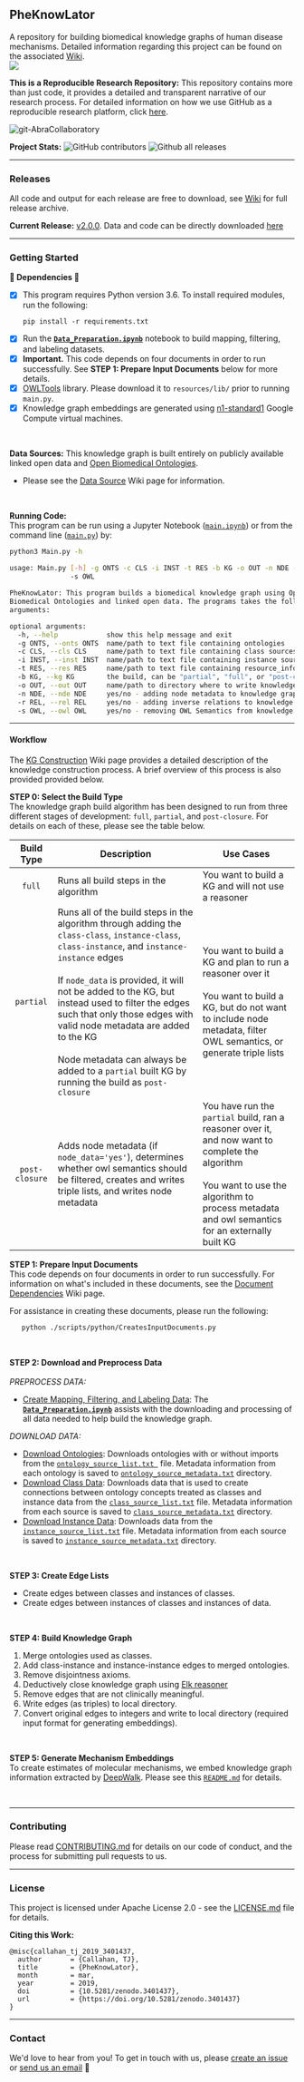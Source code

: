 ## PheKnowLator

A repository for building biomedical knowledge graphs of human disease mechanisms. Detailed information regarding this project can be found on the associated [Wiki](https://github.com/callahantiff/PheKnowLater/wiki).  
<img src="https://zenodo.org/badge/DOI/10.5281/zenodo.3401437.svg"> 

**This is a Reproducible Research Repository:** This repository contains more than just code, it provides a detailed and transparent narrative of our research process. For detailed information on how we use GitHub as a reproducible research platform, click [here](https://github.com/callahantiff/Abra-Collaboratory/wiki/Using-GitHub-as-a-Reproducible-Research-Platform).

<img src="https://img.shields.io/badge/ReproducibleResearch-AbraCollaboratory-magenta.svg?style=flat-square" alt="git-AbraCollaboratory"> 

<br>  

**Project Stats:** ![GitHub contributors](https://img.shields.io/github/contributors/callahantiff/PheKnowLater.svg?color=yellow&style=flat-square) ![Github all releases](https://img.shields.io/github/downloads/callahantiff/PheKnowLater/total.svg?color=dodgerblue&style=flat-square)

***

### Releases  
All code and output for each release are free to download, see [Wiki](https://github.com/callahantiff/PheKnowLator/wiki) for full release archive.  

**Current Release:** [v2.0.0](https://github.com/callahantiff/PheKnowLator/wiki/v2.0.0). Data and code can be directly downloaded [here](https://github.com/callahantiff/PheKnowLator/wiki/v2.0.0#generated-output)

*** 

### Getting Started

**🛑 Dependencies 🛑**  
- [x] This program requires Python version 3.6. To install required modules, run the following:  
    ```
    pip install -r requirements.txt
    ``` 
- [x] Run the  **[`Data_Preparation.ipynb`](https://github.com/callahantiff/PheKnowLator/blob/master/Data_Preparation.ipynb)** notebook to build mapping, filtering, and labeling datasets. 
- [x] **Important.** This code depends on four documents in order to run successfully. See **STEP 1: Prepare Input
 Documents** below for more 
 details.
- [x] [OWLTools](https://github.com/owlcollab/owltools) library. Please download it to `resources/lib/` prior to running `main.py`. 
- [x] Knowledge graph embeddings are generated using [n1-standard1](https://cloud.google.com/compute/vm-instance-pricing#n1_predefined) Google Compute virtual machines.  

<br>

**Data Sources:** This knowledge graph is built entirely on publicly available linked open data and [Open Biomedical Ontologies](http://obofoundry.org/).
  - Please see the [Data Source](https://github.com/callahantiff/PheKnowLator/wiki/Data-Sources) Wiki page for
  information.

<br>

**Running Code:**  
This program can be run using a Jupyter Notebook ([`main.ipynb`](https://github.com/callahantiff/pheknowlator/blob/master/main.ipynb)) or from the command line ([`main.py`](https://github.com/callahantiff/pheknowlator/blob/master/main.py)) by:

``` bash
python3 Main.py -h
    
usage: Main.py [-h] -g ONTS -c CLS -i INST -t RES -b KG -o OUT -n NDE -r REL
               -s OWL

PheKnowLator: This program builds a biomedical knowledge graph using Open
Biomedical Ontologies and linked open data. The programs takes the following
arguments:

optional arguments:
  -h, --help            show this help message and exit
  -g ONTS, --onts ONTS  name/path to text file containing ontologies
  -c CLS, --cls CLS     name/path to text file containing class sources
  -i INST, --inst INST  name/path to text file containing instance sources
  -t RES, --res RES     name/path to text file containing resource_info
  -b KG, --kg KG        the build, can be "partial", "full", or "post-closure"
  -o OUT, --out OUT     name/path to directory where to write knowledge graph
  -n NDE, --nde NDE     yes/no - adding node metadata to knowledge graph
  -r REL, --rel REL     yes/no - adding inverse relations to knowledge graph
  -s OWL, --owl OWL     yes/no - removing OWL Semantics from knowledge graph
```   

***

#### Workflow   
The [KG Construction](https://github.com/callahantiff/PheKnowLator/wiki/KG-Construction) Wiki page provides a detailed description of the knowledge construction process. A brief overview of this process is also provided
  provided below. 

 **STEP 0: Select the Build Type**  
 The knowledge graph build algorithm has been designed to run from three different stages of development: `full`, `partial`, and `post-closure`. For details on each of these, please see the table below.

Build Type | Description | Use Cases  
:--: | -- | --   
`full` | Runs all build steps in the algorithm | You want to build a KG and will not use a reasoner  
`partial` | Runs all of the build steps in the algorithm through adding the `class-class`, `instance-class`, `class-instance`, and `instance-instance` edges<br><br> If `node_data` is provided, it will not be added to the KG, but instead used to filter the edges such that only those edges with valid node metadata are added to the KG<br><br> Node metadata can always be added to a `partial` built KG by running the build as `post-closure` | You want to build a KG and plan to run a reasoner over it<br><br> You want to build a KG, but do not want to include node metadata, filter OWL semantics, or generate triple lists  
`post-closure` | Adds node metadata (if `node_data='yes'`), determines whether owl semantics should be filtered, creates and writes triple lists, and writes node metadata | You have run the `partial` build, ran a reasoner over it, and now want to complete the algorithm<br><br> You want to use the algorithm to process metadata and owl semantics for an externally built KG

**STEP 1: Prepare Input Documents**  
This code depends on four documents in order to run successfully. For information on what's included in these documents, see the [Document Dependencies](https://github.com/callahantiff/PheKnowLator/wiki/Dependencies) Wiki page.

For assistance in creating these documents, please run the following:
```bash
   python ./scripts/python/CreatesInputDocuments.py
```

<br>

**STEP 2: Download and Preprocess Data**  
   <br>
_PREPROCESS DATA:_  
 - <u>Create Mapping, Filtering, and Labeling Data</u>: The **[`Data_Preparation.ipynb`](https://github.com/callahantiff/PheKnowLator/blob/master/Data_Preparation.ipynb)** assists with the downloading and processing of all data needed to help build the knowledge graph.   

_DOWNLOAD DATA:_  
 - <u>Download Ontologies</u>: Downloads ontologies with or without imports from the [`ontology_source_list.txt
   `](https://github.com/callahantiff/PheKnowLator/blob/master/resources/ontology_source_list.txt) file. Metadata
    information from each ontology is saved to [`ontology_source_metadata.txt`](https://github.com/callahantiff/PheKnowLator/blob/master/resources/ontologies/ontology_source_metadata.txt) directory.
 - <u>Download Class Data</u>: Downloads data that is used to create connections between ontology concepts treated
   as classes and instance data from the [`class_source_list.txt`](https://github.com/callahantiff/PheKnowLator/blob/master/resources/class_source_list.txt) file. Metadata information from each source is saved
    to [`class_source_metadata.txt`](https://github.com/callahantiff/PheKnowLator/blob/master/resources/edge_data/class_source_metadata.txt) directory. 
 - <u>Download Instance Data</u>: Downloads data from the [`instance_source_list.txt`](https://github.com/callahantiff/PheKnowLator/blob/master/resources/instance_source_list.txt) file. Metadata information
    from each source is saved to [`instance_source_metadata.txt`](https://github.com/callahantiff/PheKnowLator/blob/master/resources/edge_data/instance_source_metadata.txt) directory.   

<br>

**STEP 3: Create Edge Lists**  
 - Create edges between classes and instances of classes.  
 - Create edges between instances of classes and instances of data.  

<br>

**STEP 4: Build Knowledge Graph**  
1. Merge ontologies used as classes.  
2. Add class-instance and instance-instance edges to merged ontologies.  
3. Remove disjointness axioms.  
4. Deductively close knowledge graph using [Elk reasoner](https://www.cs.ox.ac.uk/isg/tools/ELK/)  
5. Remove edges that are not clinically meaningful.  
6. Write edges (as triples) to local directory.  
7. Convert original edges to integers and write to local directory (required input format for generating embeddings).

<br>

**STEP 5: Generate Mechanism Embeddings**  
To create estimates of molecular mechanisms, we embed knowledge graph information extracted by [DeepWalk](https://github.com/phanein/deepwalk). Please see this [`README.md`](https://github.com/callahantiff/PheKnowLator/tree/master/resources/embeddings) for details.  

<br>

***

### Contributing

Please read [CONTRIBUTING.md](https://github.com/callahantiff/pheknowlator/blob/master/CONTRIBUTING.md) for details on 
our code of conduct, and the process for submitting pull requests to us.

***

### License

This project is licensed under Apache License 2.0 - see the [LICENSE.md](https://github.com/callahantiff/pheknowlator/blob/master/LICENSE) file for details.  


**Citing this Work:**  
```
@misc{callahan_tj_2019_3401437,
  author       = {Callahan, TJ},
  title        = {PheKnowLator},
  month        = mar,
  year         = 2019,
  doi          = {10.5281/zenodo.3401437},
  url          = {https://doi.org/10.5281/zenodo.3401437}
}
```   

***

### Contact

We'd love to hear from you! To get in touch with us, please [create an issue](https://github.com/callahantiff/PheKnowLator/issues/new/choose) or [send us an email](https://mail.google.com/mail/u/0/?view=cm&fs=1&tf=1&to=callahantiff@gmail.com) 💌
